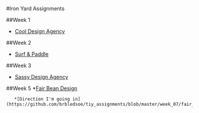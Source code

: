 #Iron Yard Assignments


##Week 1  
  * [Cool Design Agency](http://brbledsoe.github.io/tiy_assignments/week_02/day_06/cool_design_agency/)
  
##Week 2
  * [Surf & Paddle](http://brbledsoe.github.io/tiy_assignments/week_04/day_16/surf_and_paddle/)

##Week 3
  * [Sassy Design Agency](http://brbledsoe.github.io/tiy_assignments/week_03/day_11/sassy_design_agency/)


##Week 5
	*[Fair Bean Design](http://brbledsoe.github.io/tiy_assignments/week_07/fair_bean/index.html)

	   *[Direction I'm going in](https://github.com/brbledsoe/tiy_assignments/blob/master/week_07/fair_bean/fair_bean_comp.psd)
